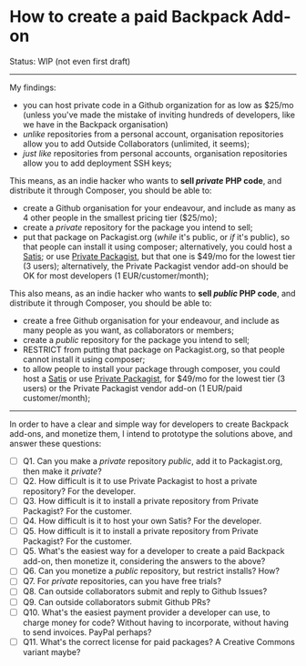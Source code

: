 # How to create a paid Backpack Add-on

Status: WIP (not even first draft)

---

My findings:
- you can host private code in a Github organization for as low as $25/mo (unless you've made the mistake of inviting hundreds of developers, like we have in the Backpack organisation)
- _unlike_ repositories from a personal account, organisation repositories allow you to add Outside Collaborators (unlimited, it seems);
- _just like_ repositories from personal accounts, organisation repositories allow you to add deployment SSH keys;

This means, as an indie hacker who wants to **sell _private_ PHP code**, and distribute it through Composer, you should be able to:
- create a Github organisation for your endeavour, and include as many as 4 other people in the smallest pricing tier ($25/mo);
- create a _private_ repository for the package you intend to sell;
- put that package on Packagist.org (_while_ it's public, or _if_ it's public), so that people can install it using composer; alternatively, you could host a [Satis](https://github.com/composer/satis); or use [Private Packagist](https://packagist.com/pricing), but that one is $49/mo for the lowest tier (3 users); alternatively, the Private Packagist vendor add-on should be OK for most developers (1 EUR/customer/month);

This also means, as an indie hacker who wants to **sell _public_ PHP code**, and distribute it through Composer, you should be able to:
- create a free Github organisation for your endeavour, and include as many people as you want, as collaborators or members;
- create a _public_ repository for the package you intend to sell;
- RESTRICT from putting that package on Packagist.org, so that people cannot install it using composer; 
- to allow people to install your package through composer, you could host a [Satis](https://github.com/composer/satis) or use [Private Packagist](https://packagist.com/pricing), for $49/mo for the lowest tier (3 users) or the Private Packagist vendor add-on (1 EUR/paid customer/month);

---

In order to have a clear and simple way for developers to create Backpack add-ons, and monetize them, I intend to prototype the solutions above, and answer these questions:
- [ ] Q1. Can you make a _private_ repository _public_, add it to Packagist.org, then make it _private_?
- [ ] Q2. How difficult is it to use Private Packagist to host a private repository? For the developer.
- [ ] Q3. How difficult is it to install a private repository from Private Packagist? For the customer.
- [ ] Q4. How difficult is it to host your own Satis? For the developer.
- [ ] Q5. How difficult is it to install a private repository from Private Packagist? For the customer.
- [ ] Q5. What's the easiest way for a developer to create a paid Backpack add-on, then monetize it, considering the answers to the above?
- [ ] Q6. Can you monetize a _public_ repository, but restrict installs? How?
- [ ] Q7. For _private_ repositories, can you have free trials?
- [ ] Q8. Can outside collaborators submit and reply to Github Issues?
- [ ] Q9. Can outside collaborators submit Github PRs?
- [ ] Q10. What's the easiest payment provider a developer can use, to charge money for code? Without having to incorporate, without having to send invoices. PayPal perhaps?
- [ ] Q11. What's the correct license for paid packages? A Creative Commons variant maybe?
